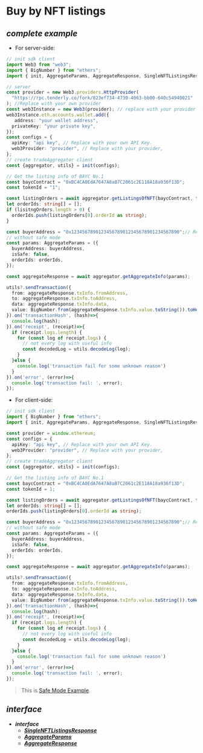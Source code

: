 # Buy by NFT listings
## ***complete example***
- For server-side:
```ts
// init sdk client
import Web3 from "web3";
import { BigNumber } from "ethers";
import { init, AggregateParams, AggregateResponse, SingleNFTListingsResponse } from "@nftgo/gotrading";

// server
const provider = new Web3.providers.HttpProvider(
  "https://rpc.tenderly.co/fork/823ef734-4730-4063-bb00-640c54940021"
); //Replace with your own provider
const web3Instance = new Web3(provider); // replace with your provider
web3Instance.eth.accounts.wallet.add({
   address: "your wallet address",
  privateKey: "your private key",
});
const configs = {
  apiKey: "api key", // Replace with your own API Key.
  web3Provider: "provider", // Replace with your provider,
};
// create tradeAggregator client
const {aggregator, utils} = init(configs);

// Get the listing info of BAYC No.1
const baycContract = "0xBC4CA0EdA7647A8aB7C2061c2E118A18a936f13D";
const tokenId = "1";

const listingOrders = await aggregator.getListingsOfNFT(baycContract, tokenId);
let orderIds: string[] = [];
if (lisitngOrders.length > 0) {
  orderIds.push(listingOrders[0].orderId as string);
}

const buyerAddress = "0x1234567890123456789012345678901234567890";// Replace with buyer address.
// without safe mode
const params: AggregateParams = ({
  buyerAddress: buyerAddress,
  isSafe: false,
  orderIds: orderIds,
});

const aggregateResponse = await aggregator.getAggregateInfo(params);

utils?.sendTransaction({
  from: aggregateResponse.txInfo.fromAddress,
  to: aggregateResponse.txInfo.toAddress,
  data: aggregateResponse.txInfo.data,
  value: BigNumber.from(aggregateResponse.txInfo.value.toString()).toHexString()
}).on('transactionHash', (hash)=>{
  console.log(hash);
}).on('receipt', (receipt)=>{
  if (receipt.logs.length) {
    for (const log of receipt.logs) {
      // not every log with useful info
      const decodedLog = utils.decodeLog(log);
    }
  }else {
    console.log('transaction fail for some unknown reason')
  }
}).on('error', (error)=>{
  console.log('transaction fail: ', error);
});
```
- For client-side:

```ts
// init sdk client
import { BigNumber } from "ethers";
import { init, AggregateParams, AggregateResponse, SingleNFTListingsResponse } from '@nftgo/gotrading';

const provider = window.ethereum;
const configs = {
  apiKey: "api key", // Replace with your own API Key.
  web3Provider: "provider", // Replace with your provider,
};
// create tradeAggregator client
const {aggregator, utils} = init(configs);

// Get the listing info of BAYC No.1
const baycContract = "0xBC4CA0EdA7647A8aB7C2061c2E118A18a936f13D";
const tokenId = 1;

const listingOrders = await aggregator.getListingsOfNFT(baycContract, tokenId);
let orderIds: string[] = [];
orderIds.push(listingOrders[0].orderId as string);

const buyerAddress = "0x1234567890123456789012345678901234567890";// Replace with buyer address.
// without safe mode
const params: AggregateParams = ({
  buyerAddress: buyerAddress,
  isSafe: false,
  orderIds: orderIds,
});

const aggregateResponse = await aggregator.getAggregateInfo(params);

utils?.sendTransaction({
  from: aggregateResponse.txInfo.fromAddress,
  to: aggregateResponse.txInfo.toAddress,
  data: aggregateResponse.txInfo.data,
  value: BigNumber.from(aggregateResponse.txInfo.value.toString()).toHexString()
}).on('transactionHash', (hash)=>{
  console.log(hash);
}).on('receipt', (receipt)=>{
  if (receipt.logs.length) {
    for (const log of receipt.logs) {
      // not every log with useful info
      const decodedLog = utils.decodeLog(log);
    }
  }else {
    console.log('transaction fail for some unknown reason')
  }
}).on('error', (error)=>{
  console.log('transaction fail: ', error);
});
```
>
> This is [Safe Mode Example](https://github.com/NFTGo/GoTrading-js/blob/feat/draft/docs/interfaces/BuyByCollectionListings.md).

## ***interface***
- ***interface***
  - [***SingleNFTListingsResponse***](https://github.com/NFTGo/GoTrading-js/blob/feat/draft/docs/interfaces/SingleNftListingResponse.md)
  - [***AggregateParams***](https://github.com/NFTGo/GoTrading-js/blob/feat/draft/docs/interfaces/TradeAggregatorParams.md)
  - [***AggregateResponse***](https://github.com/NFTGo/GoTrading-js/blob/feat/draft/docs/interfaces/TradeAggregatorResponse.md)
